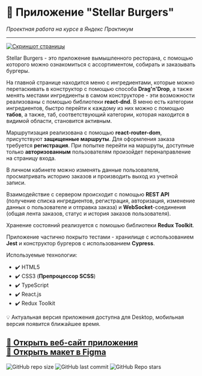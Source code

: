 # :small_orange_diamond: Приложение "Stellar Burgers"
*Проектная работа на курсе в Яндекс Практикум*  
______

[![Скриншот страницы](https://i.ibb.co/17dynmt/burger.jpg)](https://stellar-burgers.website)

Stellar Burgers - это приложение вымышленного ресторана, с помощью которого можно ознакомиться с ассортиментом, собирать и заказывать бургеры.

На главной странице находится меню с ингредиентами, которые можно перетаскивать в конструктор с помощью способа **Drag'n'Drop**, а также менять местами ингредиенты в самом конструкторе - эти возможности реализованы с помощью библиотеки **react-dnd**. В меню есть категории ингредиентов, быстро перейти к каждому из них можно с помощью **табов**, а также, таб, соответствующий категории, которая находится в видимой области, становится активным.

Маршрутизация реализована с помощью **react-router-dom**, присутствуют **защищенные маршруты**. Для оформления заказа требуется **регистрация**. При попытке перейти на маршруты, доступные только **авторизованным** пользователям произойдет перенаправление на страницу входа. 

В личном кабинете можно изменять данные пользователя, просматривать историю заказов и производить выход из учетной записи.
  
Взаимодействие с сервером происходит с помощью **REST API** (получение списка ингредиентов, регистрация, авторизация, изменение данных о пользователе и отправка заказа) и **WebSocket**-соединения (общая лента заказов, статус и история заказов пользователя).

Хранение состояний реализуется с помошью библиотеки **Redux Toolkit**.

Приложение частично покрыто тестами - хранилище с использованием **Jest** и конструктор бургеров с использованием **Cypress**.

Используемые технологии: 
* :heavy_check_mark: HTML5    
* :heavy_check_mark: CSS3 (**Препроцессор SCSS**)      
* :heavy_check_mark: TypeScript
* :heavy_check_mark: React.js
* :heavy_check_mark: Redux Toolkit

:bulb: Актуальная версия приложения доступна для Desktop, мобильная версия появится ближайшее время.
 
[:link: Открыть веб-сайт приложения](https://stellar-burgers.website)   
[:link: Открыть макет в Figma](https://www.figma.com/file/zFGN2O5xktHl9VmoOieq5E/React-_-Проектные-задачи_external_link?type=design&node-id=0-1&mode=design)
------
![GitHub repo size](https://img.shields.io/github/repo-size/uzornakovre/react-burger?color=yellow&style=flat-square) ![GitHub last commit](https://img.shields.io/github/last-commit/uzornakovre/react-burger?color=blue&style=flat-square) ![GitHub Repo stars](https://img.shields.io/github/stars/uzornakovre/react-burger?color=pink&style=flat-square)  